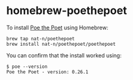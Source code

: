 # homebrew-poethepoet

To install [Poe the Poet](https://github.com/nat-n/poethepoet) using Homebrew:

    brew tap nat-n/poethepoet
    brew install nat-n/poethepoet/poethepoet

You can confirm that the install worked using:

    $ poe --version
    Poe the Poet - version: 0.26.1
